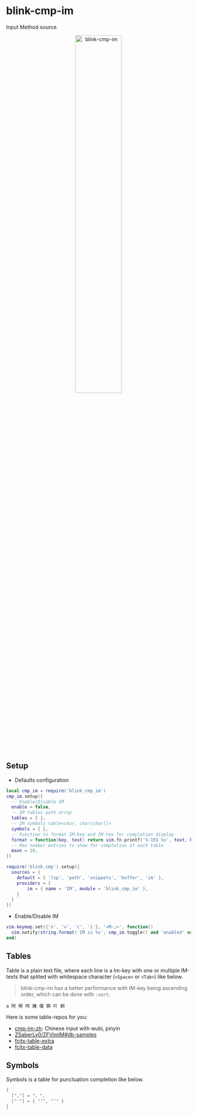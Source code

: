 # blink-cmp-im

Input Method source.

<div align="center">
<img alt="blink-cmp-im" src="im.gif"  width=50% height=50% />
</div>

## Setup

- Defaults configuration

```lua
local cmp_im = require('blink_cmp_im')
cmp_im.setup({
  -- Enable/Disable IM
  enable = false,
  -- IM tables path array
  tables = { },
  -- IM symbols table<char, char|char[]>
  symbols = { },
  -- Function to format IM-key and IM-tex for completion display
  format = function(key, text) return vim.fn.printf('%-15S %s', text, key) end,
  -- Max number entries to show for completion of each table
  maxn = 10,
})

require('blink.cmp').setup({
  sources = {
    default = { 'lsp', 'path', 'snippets', 'buffer', 'im' },
    providers = {
        im = { name = 'IM', module = 'blink_cmp_im' },
    }
  }
})
```

- Enable/Disable IM

```lua
vim.keymap.set({'n', 'v', 'c', 'i'}, '<M-;>', function()
  vim.notify(string.format('IM is %s', cmp_im.toggle() and 'enabled' or 'disabled'))
end)
```

## Tables

Table is a plain text file, where each line is a Im-key with one or multiple IM-texts that splited with whitespace character (`<Space>` or `<Tab>`) like below.

> blink-cmp-im has a better performance with IM-key being ascending order, which can be done with `:sort`.

```
a 阿 啊 呵 腌 嗄 锕 吖 錒
```

Here is some table-repos for you:

- [cmp-im-zh](https://github.com/yehuohan/cmp-im-zh): Chinese input with wubi, pinyin
- [ZSaberLv0/ZFVimIM#db-samples](https://github.com/ZSaberLv0/ZFVimIM#db-samples)
- [fcitx-table-extra](https://github.com/fcitx/fcitx-table-extra)
- [fcitx-table-data](https://github.com/fcitx/fcitx-table-data)


## Symbols

Symbols is a table for punctuation completion like below.

```lua
{
  [","] = "，",
  ["'"] = { "‘", "’" }
}
```
